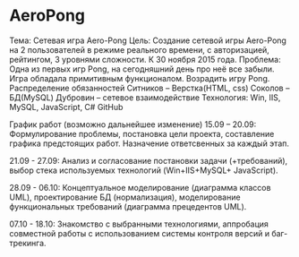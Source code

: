 # AeroPong
Тема:  Сетевая игра Aero-Pong
Цель:	Создание сетевой игры Aero-Pong на 2 пользователей в режиме реального времени, с авторизацией, рейтингом, 3 уровнями сложности.  К 30 ноября 2015 года.
Проблема: Одна из первых игр Pong, на сегодняшний день про неё все забыли. Игра обладала примитивным функционалом. Возрадить игру Pong. 
Распределение обязанностей
Ситников – Верстка(HTML, css)
Соколов – БД(MySQL)
Дубровин – сетевое взаимодействие
Технология:  Win, IIS, MySQL, JavaScript, С#
GitHub

График работ (возможно дальнейшее изменение)
15.09 – 20.09: Формулирование проблемы, постановка цели проекта, составление графика предстоящих работ. Назначение ответсвенных за каждый этап.

21.09 - 27.09: Анализ и согласование постановки задачи (+требований), выбор стека используемых технологий (Win+IIS+MySQL+ JavaScript).

28.09 - 06.10: Концептуальное моделирование (диаграмма классов UML), проектирование БД (нормализация), моделирование функциональных требований (диаграмма прецедентов UML).

07.10 - 18.10: Знакомство с выбранными технологиями, аппробация совместной работы с использованием системы контроля версий и баг-трекинга.
